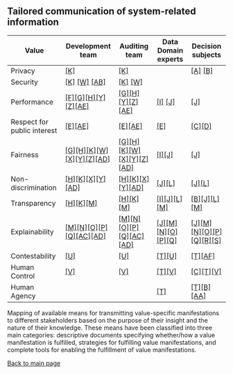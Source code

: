 ## Tailored communication of system-related information

| Value       | Development team  | Auditing team  | Data Domain experts | Decision subjects |
| ----------- | ----------------- | -------------- | ------------------- | ------------------
| Privacy     | <span style="color:red">[[K]](means/K.md)</span> | <span style="color:red">[[K]](means/K.md)</span> | |<span style="color:#6495ED">[[A]](means/A.md)  <span style="color:#50C878">[[B]](means/B.md)</span> 
| Security | <span style="color:red">[[K]](means/K.md)</span> <span style="color:red">[[W]](means/W.md)</span> <span style="color:#50C878">[[AB]](means/AB.md)</span> | <span style="color:red">[[K]](means/K.md)</span> <span style="color:red">[[W]](means/W.md)</span>  
|Performance | <span style="color:#50C878">[[F]](means/F.md)</span><span style="color:red">[[G]](means/G.md)</span><span style="color:#50C878">[[H]](means/H.md)</span><span style="color:#50C878">[[Y]](means/Y.md)</span><span style="color:#50C878">[[Z]](means/Z.md)</span><span style="color:#50C878">[[AE]](means/AE.md)</span> | <span style="color:red">[[G]](means/G.md)</span><span style="color:#50C878">[[H]](means/H.md)</span><span style="color:#50C878">[[Y]](means/Y.md)</span><span style="color:#50C878">[[Z]](means/Z.md)</span><span style="color:#50C878">[[AE]](means/AE.md)</span> |<span style="color:#50C878">[[I]](means/I.md)</span> <span style="color:#6495ED">[[J]](means/J.md)</span>| <span style="color:#6495ED">[[J]](means/J.md)</span>
| Respect for public interest | <span style="color:red">[[E]](means/E.md)</span><span style="color:#50C878">[[AE]](means/AE.md)</span> |<span style="color:red">[[E]](means/E.md)</span><span style="color:#50C878">[[AE]](means/AE.md)</span> |<span style="color:red">[[E]](means/E.md)</span> |<span style="color:#6495ED">[[C]](means/C.md)</span><span style="color:#6495ED">[[D]](means/D.md)</span> 
| Fairness | <span style="color:red">[[G]](means/G.md)</span><span style="color:#50C878">[[H]](means/H.md)</span><span style="color:red">[[K]](means/K.md)</span><span style="color:red">[[W]](means/W.md)</span><span style="color:#50C878">[[X]](means/X.md)</span><span style="color:#50C878">[[Y]](means/Y.md)</span><span style="color:#50C878">[[Z]](means/Z.md)</span><span style="color:#50C878">[[AD]](means/AD.md)</span>| <span style="color:red">[[G]](means/G.md)</span><span style="color:#50C878">[[H]](means/H.md)</span><span style="color:red">[[K]](means/K.md)</span><span style="color:red">[[W]](means/W.md)</span><span style="color:#50C878">[[X]](means/X.md)</span><span style="color:#50C878">[[Y]](means/Y.md)</span><span style="color:#50C878">[[Z]](means/Z.md)</span><span style="color:#50C878">[[AD]](means/AD.md)</span> |<span style="color:#50C878">[[I]](means/I.md)</span><span style="color:#6495ED">[[J]](means/J.md)</span>|<span style="color:#6495ED">[[J]](means/J.md)</span>
| Non-discrimination | <span style="color:#50C878">[[H]](means/H.md)</span><span style="color:red">[[K]](means/K.md)</span><span style="color:#50C878">[[X]](means/X.md)</span><span style="color:#50C878">[[Y]](means/Y.md)</span><span style="color:#50C878">[[AD]](means/AD.md)</span> |<span style="color:#50C878">[[H]](means/H.md)</span><span style="color:red">[[K]](means/K.md)</span><span style="color:#50C878">[[X]](means/X.md)</span><span style="color:#50C878">[[Y]](means/Y.md)</span><span style="color:#50C878">[[AD]](means/AD.md)</span> |<span style="color:#6495ED">[[J]](means/J.md)</span><span style="color:#6495ED">[[L]](means/L.md)</span>| <span style="color:#6495ED">[[J]](means/J.md)</span><span style="color:#6495ED">[[L]](means/L.md)</span>
| Transparency | <span style="color:#50C878">[[H]](means/H.md)</span><span style="color:red">[[K]](means/K.md)</span><span style="color:#6495ED">[[M]](means/M.md)</span>|<span style="color:#50C878">[[H]](means/H.md)</span><span style="color:red">[[K]](means/K.md)</span><span style="color:#6495ED">[[M]](means/M.md)</span> | <span style="color:#50C878">[[I]](means/I.md)</span><span style="color:#6495ED">[[J]](means/J.md)</span><span style="color:#6495ED">[[L]](means/L.md)</span><span style="color:#6495ED">[[M]](means/M.md)</span>|<span style="color:#50C878">[[B]](means/B.md)</span><span style="color:#6495ED">[[J]](means/J.md)</span><span style="color:#6495ED">[[L]](means/L.md)</span><span style="color:#6495ED">[[M]](means/M.md)</span>
| Explainability| <span style="color:#6495ED">[[M]](means/M.md)</span><span style="color:#6495ED">[[N]](means/N.md)</span><span style="color:#6495ED">[[O]](means/O.md)</span><span style="color:#6495ED">[[P]](means/P.md)</span><span style="color:#6495ED">[[Q]](means/Q.md)</span><span style="color:#50C878">[[AC]](means/AC.md)</span><span style="color:#50C878">[[AD]](means/AD.md)</span> |<span style="color:#6495ED">[[M]](means/M.md)</span><span style="color:#6495ED">[[N]](means/N.md)</span><span style="color:#6495ED">[[O]](means/O.md)</span><span style="color:#6495ED">[[P]](means/P.md)</span><span style="color:#6495ED">[[Q]](means/Q.md)</span><span style="color:#50C878">[[AC]](means/AC.md)</span><span style="color:#50C878">[[AD]](means/AD.md)</span>| <span style="color:#6495ED">[[J]](means/J.md)</span><span style="color:#6495ED">[[M]](means/M.md)</span><span style="color:#6495ED">[[N]](means/N.md)</span><span style="color:#6495ED">[[O]](means/O.md)</span><span style="color:#6495ED">[[P]](means/P.md)</span><span style="color:#6495ED">[[Q]](means/Q.md)</span>|<span style="color:#6495ED">[[J]](means/J.md)</span><span style="color:#6495ED">[[M]](means/M.md)</span><span style="color:#6495ED">[[N]](means/N.md)</span><span style="color:#6495ED">[[O]](means/O.md)</span><span style="color:#6495ED">[[P]](means/P.md)</span><span style="color:#6495ED">[[Q]](means/Q.md)</span><span style="color:#6495ED">[[R]](means/R.md)</span><span style="color:#6495ED">[[S]](means/S.md)</span>
| Contestability| <span style="color:#6495ED">[[U]](means/U.md)</span>|<span style="color:#6495ED">[[U]](means/U.md)</span>|<span style="color:#6495ED">[[T]](means/T.md)</span><span style="color:#6495ED">[[U]](means/U.md)</span>|<span style="color:#6495ED">[[T]](means/T.md)</span><span style="color:#6495ED">[[AF]](means/AF.md)</span>
|Human Control|<span style="color:#6495ED">[[V]](means/V.md)</span>|<span style="color:#6495ED">[[V]](means/V.md)</span>|<span style="color:#6495ED">[[T]](means/T.md)</span><span style="color:#6495ED">[[V]](means/V.md)</span>|<span style="color:#6495ED">[[C]](means/C.md)</span><span style="color:#6495ED">[[T]](means/T.md)</span><span style="color:#6495ED">[[V]](means/V.md)</span>
|Human Agency| ||<span style="color:#6495ED">[[T]](means/T.md)</span>|<span style="color:#6495ED">[[T]](means/T.md)</span><span style="color:#50C878">[[B]](means/B.md)</span><span style="color:#50C878">[[AA]](means/AA.md)</span> |

Mapping of available means for transmitting value-specific manifestations to different stakeholders based on the purpose of
their insight and the nature of their knowledge. These means have been classified into three main categories: descriptive documents
specifying whether/how a value manifestation is fulfilled, strategies for fulfilling value manifestations, and complete tools
for enabling the fulfillment of value manifestations. 

[Back to main page](index.md)


         
